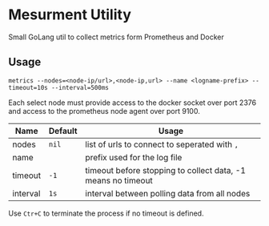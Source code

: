 # Mesurment Utility

Small GoLang util to collect metrics form Prometheus and Docker

## Usage

`metrics --nodes=<node-ip/url>,<node-ip,url> --name <logname-prefix> --timeout=10s --interval=500ms`

Each select node must provide access to the docker socket over port 2376 and access to the prometheus node agent over port 9100.

| Name | Default | Usage |
| --- | ---- | --- |
| nodes | `nil` | list of urls to connect to seperated with `,` | 
| name | ` ` | prefix used for the log file |
| timeout | `-1` | timeout before stopping to collect data, -1 means no timeout |
| interval | `1s` | interval between polling data from all nodes|

Use `Ctr+C`  to terminate the process if no timeout is defined.
